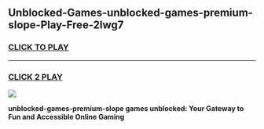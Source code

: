 
## Unblocked-Games-unblocked-games-premium-slope-Play-Free-2lwg7
<h3>
<a href="https://premium76.site?title=unblocked-games-premium-slope&ref=21A">CLICK TO PLAY</a></h3>
<hr>

<h3>
<a href="https://premium76.site?title=unblocked-games-premium-slope&ref=21A">CLICK 2 PLAY</a>
  
</h3>

<a href="https://premium76.site?title=unblocked-games-premium-slope&ref=21A"><img src="https://clearcache.store/games.png"></a>


**unblocked-games-premium-slope games unblocked: Your Gateway to Fun and Accessible Online Gaming**
